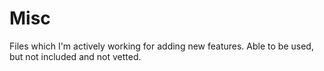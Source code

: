 # Misc

Files which I'm actively working for adding new features. Able to be used, but not included and not vetted.
